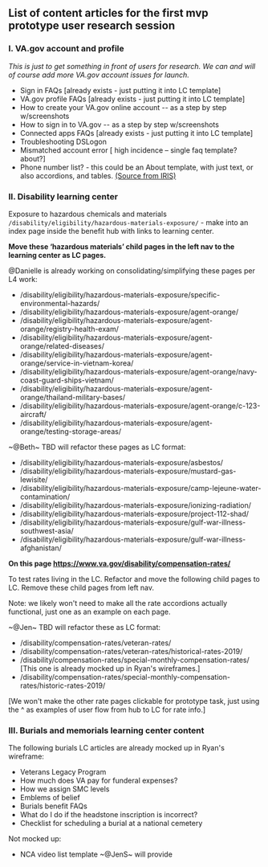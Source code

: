 
## List of content articles for the first mvp prototype user research session

### I. VA.gov account and profile

_This is just to get something in front of users for research. We can and will of course add more VA.gov account issues for launch._

- Sign in FAQs [already exists - just putting it into LC template]
- VA.gov profile FAQs [already exists - just putting it into LC template]
- How to create your VA.gov online account -- as a step by step w/screenshots
- How to sign in to VA.gov -- as a step by step w/screenshots
- Connected apps FAQs [already exists - just putting it into LC template]
- Troubleshooting DSLogon
- Mismatched account error [ high incidence – single faq template? about?]
- Phone number list? - this could be an About template, with just text, or also accordions, and tables. [(Source from IRIS)](https://github.com/department-of-veterans-affairs/va.gov-team/blob/master/products/content/tier-2-content-IA-and-design/learning-center-mvp/call-center-source-articles/IRIS%20Toll%20Free%20Numbers%20for%20Contacting%20VA.pdf)


### II. Disability learning center


Exposure to hazardous chemicals and materials `/disability/eligibility/hazardous-materials-exposure/`  - make into an index page inside the benefit hub with links to learning center. 

__Move these ‘hazardous materials’ child pages in the left nav to the learning center as LC pages.__

@Danielle is already working on consolidating/simplifying these pages per L4 work:

- /disability/eligibility/hazardous-materials-exposure/specific-environmental-hazards/
- /disability/eligibility/hazardous-materials-exposure/agent-orange/
- /disability/eligibility/hazardous-materials-exposure/agent-orange/registry-health-exam/
- /disability/eligibility/hazardous-materials-exposure/agent-orange/related-diseases/
- /disability/eligibility/hazardous-materials-exposure/agent-orange/service-in-vietnam-korea/
- /disability/eligibility/hazardous-materials-exposure/agent-orange/navy-coast-guard-ships-vietnam/
- /disability/eligibility/hazardous-materials-exposure/agent-orange/thailand-military-bases/
- /disability/eligibility/hazardous-materials-exposure/agent-orange/c-123-aircraft/
- /disability/eligibility/hazardous-materials-exposure/agent-orange/testing-storage-areas/

~@Beth~ TBD will refactor these pages as LC format:

- /disability/eligibility/hazardous-materials-exposure/asbestos/
-	/disability/eligibility/hazardous-materials-exposure/mustard-gas-lewisite/
- /disability/eligibility/hazardous-materials-exposure/camp-lejeune-water-contamination/
- /disability/eligibility/hazardous-materials-exposure/ionizing-radiation/
- /disability/eligibility/hazardous-materials-exposure/project-112-shad/
- /disability/eligibility/hazardous-materials-exposure/gulf-war-illness-southwest-asia/
- /disability/eligibility/hazardous-materials-exposure/gulf-war-illness-afghanistan/

__On this page https://www.va.gov/disability/compensation-rates/__

To test rates living in the LC. Refactor and move the following child pages to LC. Remove these child pages from left nav. 

Note: we likely won't need to make all the rate accordions actually functional, just one as an example on each page.

~@Jen~ TBD will refactor these as LC format:

- /disability/compensation-rates/veteran-rates/
- /disability/compensation-rates/veteran-rates/historical-rates-2019/
- /disability/compensation-rates/special-monthly-compensation-rates/  [This one is already mocked up in Ryan's wireframes.] 
- /disability/compensation-rates/special-monthly-compensation-rates/historic-rates-2019/

[We won't make the other rate pages clickable for prototype task, just using the ^ as examples of user flow from hub to LC for rate info.] 


### III. Burials and memorials learning center content

The following burials LC articles are already mocked up in Ryan's wireframe:

- Veterans Legacy Program 
- How much does VA pay for funderal expenses?
- How we assign SMC levels
- Emblems of belief 
- Burials benefit FAQs
- What do I do if the headstone inscription is incorrect?
- Checklist for scheduling a burial at a national cemetery

Not mocked up:

- NCA video list template ~@JenS~ will provide












